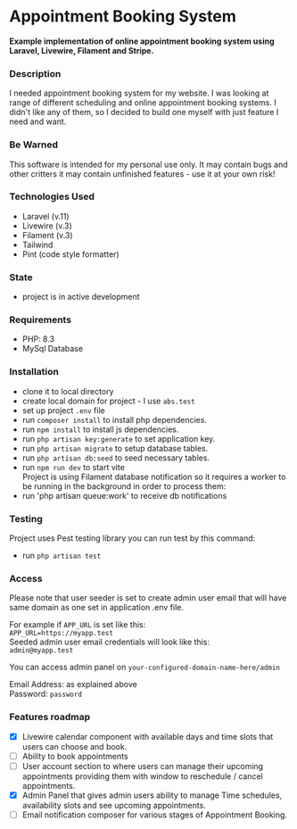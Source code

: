 # Appointment Booking System

**Example implementation of online appointment booking system using Laravel, Livewire, Filament and Stripe.**

### Description

I needed appointment booking system for my website. I was looking at range of different scheduling and online appointment booking systems.
I didn't like any of them, so I decided to build one myself with just feature I need and want.

### Be Warned

This software is intended for my personal use only. It may contain bugs and other critters it may contain unfinished features - use it at your own risk!

### Technologies Used

- Laravel (v.11)
- Livewire (v.3)
- Filament (v.3)
- Tailwind
- Pint (code style formatter)

### State

 - project is in active development

### Requirements

- PHP: 8.3
- MySql Database

### Installation

- clone it to local directory
- create local domain for project - I use `abs.test`
- set up project `.env` file 
- run `composer install` to install php dependencies.
- run `npm install` to install js dependencies.
- run `php artisan key:generate` to set application key.
- run `php artisan migrate` to setup database tables.
- run `php artisan db:seed` to seed necessary tables.
- run `npm run dev` to start vite<br>
Project is using Filament database notification so it requires a worker to be running in the background in order to process them:
- run 'php artisan queue:work' to receive db notifications

### Testing

Project uses Pest testing library you can run test by this command:<br>
- run `php artisan test`


### Access
Please note that user seeder is set to create admin user email that will have same domain as one set in application .env file.<br>

For example if `APP_URL` is set like this:<br>
`APP_URL=https://myapp.test`<br>
Seeded admin user email credentials will look like this:<br>
`admin@myapp.test`

You can access admin panel on `your-configured-domain-name-here/admin`<br>

Email Address: as explained above<br>
Password: `password`

### Features roadmap

- [X] Livewire calendar component with available days and time slots that users can choose and book.
- [ ] Ability to book appointments
- [ ] User account section to where users can manage their upcoming appointments providing them with window to reschedule / cancel appointments.
- [X] Admin Panel that gives admin users ability to manage Time schedules, availability slots and see upcoming appointments.
- [ ] Email notification composer for various stages of Appointment Booking.
